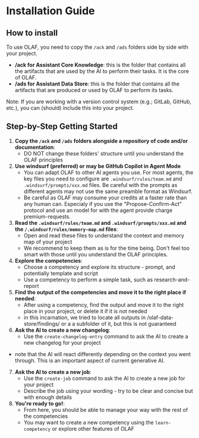 # Installation Guide

## How to install
To use OLAF, you need to copy the `/ack` and `/ads` folders side by side with your project.

- **/ack for Assistant Core Knowledge**: this is the folder that contains all the artifacts that are used by the AI to perform their tasks. It is the core of OLAF.
- **/ads for Assistant Data Store**: this is the folder that contains all the artifacts that are produced or used by OLAF to perform its tasks.

Note: If you are working with a version control system (e.g.; GitLab, GitHub, etc.), you can (should) include this into your project.

## Step-by-Step Getting Started

1. **Copy the `/ack` and `/ads` folders alongside a repository of code and/or documentation**:
	* DO NOT change these folders' structure until you understand the OLAF principles
2. **Use windsurf (preferred) or may be GitHub Copilot in Agent Mode**
	*  You can adapt OLAF to other AI agents you use. For most agents, the key files you need to configure are `.windsurf/rules/team.md` and `.windsurf/prompts/xxx.md` files. Be careful with the prompts as different agents may not use the same preamble format as Windsurf.
	* Be careful as OLAF may consume your credits at a faster rate than any human can. Especialy if you use the "Propose-Confirm-Act" protocol and use an model for with the agent provide charge premium-requests.
3. **Read the `.windsurf/rules/team.md` and `.windsurf/prompts/xxx.md` and the `/.windsurf/rules/memory-map.md` files**:
	* Open and read these files to understand the context and memory map of your project
	* We recommend to keep them as is for the time being. Don't feel too smart with those until you understand the OLAF principles.
4. **Explore the competencies**:
	* Choose a competency and explore its structure - prompt, and potentially template and script
	* Use a competency to perform a simple task, such as research-and-report
5. **Find the output of the competencies and move it to the right place if needed**:
	* After using a competency, find the output and move it to the right place in your project, or delete it if it is not needed
	* in this incarnation, we tried to locate all outputs in /olaf-data-store/findings/ or a a subfolder of it, but this is not guaranteed
6. **Ask the AI to create a new changelog**:
	* Use the `create-changelog-entry` command to ask the AI to create a new changelog for your project
  * note that the AI will react differently depending on the context you went through. This is an important aspect of current generative AI.
7. **Ask the AI to create a new job**:
	* Use the `create-job` command to ask the AI to create a new job for your project
	* Describe the job using your wording - try to be clear and concise but with enough details
8. **You're ready to go!**:
	* From here, you should be able to manage your way with the rest of the competencies
	* You may want to create a new competency using the `learn-competency` or explore other features of OLAF

